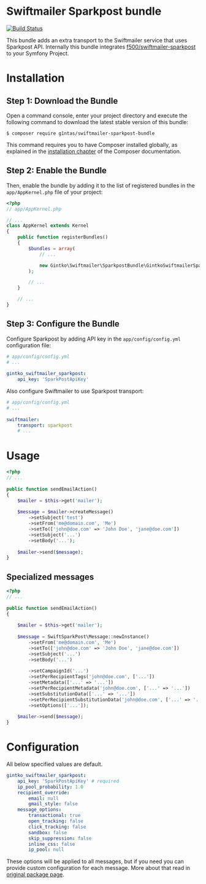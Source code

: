 # Swiftmailer Sparkpost bundle

[![Build Status](https://travis-ci.org/g1ntas/swiftmailer-sparkpost-bundle.svg?branch=master)](https://travis-ci.org/g1ntas/swiftmailer-sparkpost-bundle)

This bundle adds an extra transport to the Swiftmailer service that uses Sparkpost API.
Internally this bundle integrates 
[f500/swiftmailer-sparkpost](https://github.com/f500/swiftmailer-sparkpost) to
your Symfony Project.

Installation
============

Step 1: Download the Bundle
---------------------------

Open a command console, enter your project directory and execute the
following command to download the latest stable version of this bundle:

```console
$ composer require g1ntas/swiftmailer-sparkpost-bundle
```

This command requires you to have Composer installed globally, as explained
in the [installation chapter](https://getcomposer.org/doc/00-intro.md)
of the Composer documentation.

Step 2: Enable the Bundle
-------------------------

Then, enable the bundle by adding it to the list of registered bundles
in the `app/AppKernel.php` file of your project:

```php
<?php
// app/AppKernel.php

// ...
class AppKernel extends Kernel
{
    public function registerBundles()
    {
        $bundles = array(
            // ...

            new Gintko\Swiftmailer\SparkpostBundle\GintkoSwiftmailerSparkpostBundle(),
        );

        // ...
    }

    // ...
}
```

Step 3: Configure the Bundle
----------------------------
Configure Sparkpost by adding API key in the `app/config/config.yml` configuration file:

```yaml
# app/config/config.yml
# ...
 
gintko_swiftmailer_sparkpost:
    api_key: 'SparkPostApiKey'
```

Also configure Swiftmailer to use Sparkpost transport:
```yaml
# app/config/config.yml
# ...
 
swiftmailer:
    transport: sparkpost
    # ...
```

Usage
=====
```php
<?php
// ...
 
public function sendEmailAction() 
{
    $mailer = $this->get('mailer');
    
    $message = $mailer->createMessage()
        ->setSubject('test')
        ->setFrom('me@domain.com', 'Me')
        ->setTo(['john@doe.com' => 'John Doe', 'jane@doe.com'])
        ->setSubject('...')
        ->setBody('...');
    
    $mailer->send($message);
}
```

Specialized messages
--------------------
```php
<?php
// ...
 
public function sendEmailAction() 
{
    
    $mailer = $this->get('mailer');
    
    $message = SwiftSparkPost\Message::newInstance()
        ->setFrom('me@domain.com', 'Me')
        ->setTo(['john@doe.com' => 'John Doe', 'jane@doe.com'])
        ->setSubject('...')
        ->setBody('...')
        
        ->setCampaignId('...')
        ->setPerRecipientTags('john@doe.com', ['...'])
        ->setMetadata(['...' => '...'])
        ->setPerRecipientMetadata('john@doe.com', ['...' => '...'])
        ->setSubstitutionData(['...' => '...'])
        ->setPerRecipientSubstitutionData('john@doe.com', ['...' => '...'])
        ->setOptions(['...']);
    
    $mailer->send($message);
}
```

Configuration
=============

All below specified values are default.
```yaml
gintko_swiftmailer_sparkpost:
    api_key: 'SparkPostApiKey' # required
    ip_pool_probability: 1.0
    recipient_override:
        email: null
        gmail_style: false
    message_options:
        transactional: true
        open_tracking: false
        click_tracking: false
        sandbox: false
        skip_suppression: false
        inline_css: false
        ip_pool: null
```

These options will be applied to all messages, but if you need you can provide custom configuration for each message. More about that read in [original package page](https://github.com/f500/swiftmailer-sparkpost).
